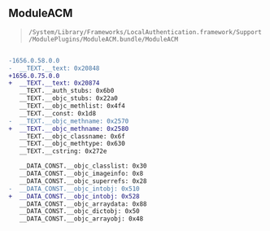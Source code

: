 ## ModuleACM

> `/System/Library/Frameworks/LocalAuthentication.framework/Support/ModulePlugins/ModuleACM.bundle/ModuleACM`

```diff

-1656.0.58.0.0
-  __TEXT.__text: 0x20848
+1656.0.75.0.0
+  __TEXT.__text: 0x20874
   __TEXT.__auth_stubs: 0x6b0
   __TEXT.__objc_stubs: 0x22a0
   __TEXT.__objc_methlist: 0x4f4
   __TEXT.__const: 0x1d8
-  __TEXT.__objc_methname: 0x2570
+  __TEXT.__objc_methname: 0x2580
   __TEXT.__objc_classname: 0x6f
   __TEXT.__objc_methtype: 0x630
   __TEXT.__cstring: 0x272e

   __DATA_CONST.__objc_classlist: 0x30
   __DATA_CONST.__objc_imageinfo: 0x8
   __DATA_CONST.__objc_superrefs: 0x28
-  __DATA_CONST.__objc_intobj: 0x510
+  __DATA_CONST.__objc_intobj: 0x528
   __DATA_CONST.__objc_arraydata: 0x88
   __DATA_CONST.__objc_dictobj: 0x50
   __DATA_CONST.__objc_arrayobj: 0x48

```
